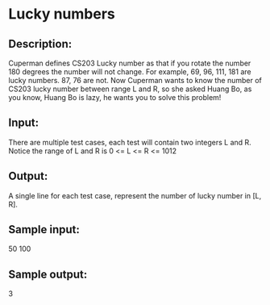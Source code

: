 # Lucky numbers

## Description:

Cuperman defines CS203 Lucky number as that if you rotate the number 180 degrees the number will not change. For example, 69, 96, 111, 181 are lucky numbers. 87, 76 are not. Now Cuperman wants to know the number of CS203 lucky number between range L and R, so she asked Huang Bo, as you know, Huang Bo is lazy, he wants you to solve this problem!

## Input:

There are multiple test cases, each test will contain two integers L and R.
Notice the range of L and R is 0 <= L <= R <= 1012

## Output:

A single line for each test case, represent the number of lucky number in [L, R].

## Sample input:

50 100

## Sample output:

3

